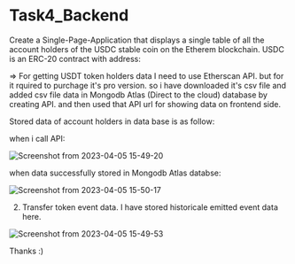 # Task4_Backend

Create a Single-Page-Application that displays a single table of all the account holders of the USDC stable coin on the Etherem blockchain. USDC is an ERC-20 contract with address:

 => For getting USDT token holders data I need to use Etherscan API. but for it rquired to purchage it's pro version. so i have downloaded it's csv file and added csv file data in Mongodb Atlas (Direct to the cloud) database by creating API. and then used that API url for showing data on frontend side.

Stored data of account holders in data base is as follow:

when i call API:

![Screenshot from 2023-04-05 15-49-20](https://user-images.githubusercontent.com/70260207/230055303-56d1de59-9807-4f4c-8eaf-fc3d07d853a1.png)

when data successfully stored in Mongodb Atlas databse:

![Screenshot from 2023-04-05 15-50-17](https://user-images.githubusercontent.com/70260207/230055324-9645ace0-8bba-4c06-a44d-ddc9a1117542.png)

 2) Transfer token event data. I have stored historicale emitted event data here. 


![Screenshot from 2023-04-05 15-49-53](https://user-images.githubusercontent.com/70260207/230055316-640ac365-946e-4c22-8771-230454568a5f.png)

Thanks :)
